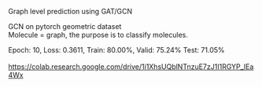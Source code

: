 Graph level prediction using GAT/GCN </br>

GCN on pytorch geometric dataset </br>
Molecule = graph, the purpose is to classify molecules. </br>

Epoch: 10, Loss: 0.3611, Train: 80.00%, Valid: 75.24% Test: 71.05% </br>
</br>
https://colab.research.google.com/drive/1i1XhsUQblNTnzuE7zJ1I1RGYP_lEa4Wx
